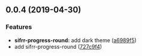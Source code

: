 ## 0.0.4 (2019-04-30)


### Features

* **sifrr-progress-round:** add dark theme ([a6989f5](https://github.com/sifrr/sifrr-elements/commit/a6989f5))
* add sifrr-progress-round ([727c9f4](https://github.com/sifrr/sifrr-elements/commit/727c9f4))



